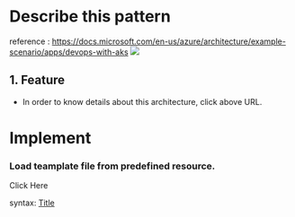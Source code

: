 # Describe this pattern
reference : https://docs.microsoft.com/en-us/azure/architecture/example-scenario/apps/devops-with-aks
<img src="https://docs.microsoft.com/en-us/azure/architecture/example-scenario/apps/media/architecture-devops-with-aks.png"></img>

## 1. Feature
- In order to know details about this architecture, click above URL.

# Implement
### Load teamplate file from predefined resource.
<a src="https://portal.azure.com/#create/Microsoft.Template/uri/https%3A%2F%2Fraw.githubusercontent.com%2Fmspnp%2Fsolution-architectures%2Fmaster%2Fapps%2Fdevops-with-aks%2Fazuredeploy.json">Click Here</a>

syntax: [Title](link)
